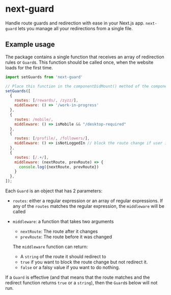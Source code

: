 # next-guard

Handle route guards and redirection with ease in your Next.js app. `next-guard` lets you manage all your redirections from a single file.

## Example usage

The package contains a single function that receives an array of redirection rules or `Guard`s.
This function should be called once, when the website loads for the first time.

```javascript
import setGuards from 'next-guard'

// Place this function in the componentDidMount() method of the component in _app.js
setGuards([
  {
    routes: [/rewards/, /zyzz/],
    middleware: () => '/work-in-progress'
  },
  {
    routes: /mobile/,
    middleware: () => isMobile && "/desktop-required"
  },
  {
    routes: [/profile/, /followers/],
    middleware: () => isNotLoggedIn // block the route change if user is not logged in
  },
  {
    routes: [/.+/],
    middleware: (nextRoute, prevRoute) => {
      console.log({nextRoute, prevRoute})
    }
  },
]);
```

Each `Guard` is an object that has 2 parameters:

- `routes`: either a regular expression or an array of regular expressions. If any of the `routes` matches the regular expression, the `middleware` will be called
- `middleware`: a function that takes two arguments

  - `nextRoute`: The route after it changes
  - `prevRoute`: The route before it was changed

  The `middleware` function can return:

  - A `string` of the route it should redirect to
  - `true` if you want to block the route change but not redirect it.
  - `false` or a falsy value if you want to do nothing.

If a `Guard` is effective (and that means that the route matches and the redirect function returns `true` or a `string`), then the `Guard`s below will not run.
